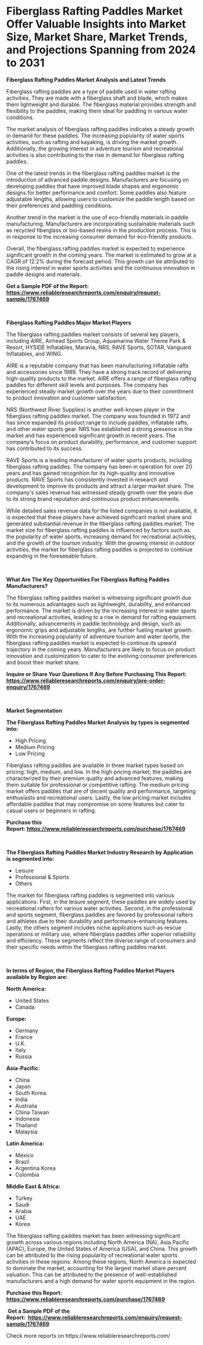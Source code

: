<p><h1>Fiberglass Rafting Paddles Market Offer Valuable Insights into Market Size, Market Share, Market Trends, and Projections Spanning from 2024 to 2031</h1></p><p><strong>Fiberglass Rafting Paddles Market Analysis and Latest Trends</strong></p>
<p><p>Fiberglass rafting paddles are a type of paddle used in water rafting activities. They are made with a fiberglass shaft and blade, which makes them lightweight and durable. The fiberglass material provides strength and flexibility to the paddles, making them ideal for paddling in various water conditions.</p><p>The market analysis of fiberglass rafting paddles indicates a steady growth in demand for these paddles. The increasing popularity of water sports activities, such as rafting and kayaking, is driving the market growth. Additionally, the growing interest in adventure tourism and recreational activities is also contributing to the rise in demand for fiberglass rafting paddles.</p><p>One of the latest trends in the fiberglass rafting paddles market is the introduction of advanced paddle designs. Manufacturers are focusing on developing paddles that have improved blade shapes and ergonomic designs for better performance and comfort. Some paddles also feature adjustable lengths, allowing users to customize the paddle length based on their preferences and paddling conditions.</p><p>Another trend in the market is the use of eco-friendly materials in paddle manufacturing. Manufacturers are incorporating sustainable materials such as recycled fiberglass or bio-based resins in the production process. This is in response to the increasing consumer demand for eco-friendly products.</p><p>Overall, the fiberglass rafting paddles market is expected to experience significant growth in the coming years. The market is estimated to grow at a CAGR of 12.2% during the forecast period. This growth can be attributed to the rising interest in water sports activities and the continuous innovation in paddle designs and materials.</p></p>
<p><strong>Get a Sample PDF of the Report:&nbsp; <a href="https://www.reliableresearchreports.com/enquiry/request-sample/1767469">https://www.reliableresearchreports.com/enquiry/request-sample/1767469</a></strong></p>
<p>&nbsp;</p>
<p><strong>Fiberglass Rafting Paddles Major Market Players</strong></p>
<p><p>The fiberglass rafting paddles market consists of several key players, including AIRE, Airhead Sports Group, Aquamarina Water Theme Park & Resort, HYSIDE Inflatables, Maravia, NRS, RAVE Sports, SOTAR, Vanguard Inflatables, and WING. </p><p>AIRE is a reputable company that has been manufacturing inflatable rafts and accessories since 1989. They have a strong track record of delivering high-quality products to the market. AIRE offers a range of fiberglass rafting paddles for different skill levels and purposes. The company has experienced steady market growth over the years due to their commitment to product innovation and customer satisfaction.</p><p>NRS (Northwest River Supplies) is another well-known player in the fiberglass rafting paddles market. The company was founded in 1972 and has since expanded its product range to include paddles, inflatable rafts, and other water sports gear. NRS has established a strong presence in the market and has experienced significant growth in recent years. The company's focus on product durability, performance, and customer support has contributed to its success.</p><p>RAVE Sports is a leading manufacturer of water sports products, including fiberglass rafting paddles. The company has been in operation for over 20 years and has gained recognition for its high-quality and innovative products. RAVE Sports has consistently invested in research and development to improve its products and attract a larger market share. The company's sales revenue has witnessed steady growth over the years due to its strong brand reputation and continuous product enhancements.</p><p>While detailed sales revenue data for the listed companies is not available, it is expected that these players have achieved significant market share and generated substantial revenue in the fiberglass rafting paddles market. The market size for fiberglass rafting paddles is influenced by factors such as the popularity of water sports, increasing demand for recreational activities, and the growth of the tourism industry. With the growing interest in outdoor activities, the market for fiberglass rafting paddles is projected to continue expanding in the foreseeable future.</p></p>
<p>&nbsp;</p>
<p><strong>What Are The Key Opportunities For Fiberglass Rafting Paddles Manufacturers?</strong></p>
<p><p>The fiberglass rafting paddles market is witnessing significant growth due to its numerous advantages such as lightweight, durability, and enhanced performance. The market is driven by the increasing interest in water sports and recreational activities, leading to a rise in demand for rafting equipment. Additionally, advancements in paddle technology and design, such as ergonomic grips and adjustable lengths, are further fueling market growth. With the increasing popularity of adventure tourism and water sports, the fiberglass rafting paddles market is expected to continue its upward trajectory in the coming years. Manufacturers are likely to focus on product innovation and customization to cater to the evolving consumer preferences and boost their market share.</p></p>
<p><strong>Inquire or Share Your Questions If Any Before Purchasing This Report: <a href="https://www.reliableresearchreports.com/enquiry/pre-order-enquiry/1767469">https://www.reliableresearchreports.com/enquiry/pre-order-enquiry/1767469</a></strong></p>
<p>&nbsp;</p>
<p><strong>Market Segmentation</strong></p>
<p><strong>The Fiberglass Rafting Paddles Market Analysis by types is segmented into:</strong></p>
<p><ul><li>High Pricing</li><li>Medium Pricing</li><li>Low Pricing</li></ul></p>
<p><p>Fiberglass rafting paddles are available in three market types based on pricing: high, medium, and low. In the high pricing market, the paddles are characterized by their premium quality and advanced features, making them suitable for professional or competitive rafting. The medium pricing market offers paddles that are of decent quality and performance, targeting enthusiasts and recreational users. Lastly, the low pricing market includes affordable paddles that may compromise on some features but cater to casual users or beginners in rafting.</p></p>
<p><strong>Purchase this Report:&nbsp;<a href="https://www.reliableresearchreports.com/purchase/1767469">https://www.reliableresearchreports.com/purchase/1767469</a></strong></p>
<p>&nbsp;</p>
<p><strong>The Fiberglass Rafting Paddles Market Industry Research by Application is segmented into:</strong></p>
<p><ul><li>Leisure</li><li>Professional & Sports</li><li>Others</li></ul></p>
<p><p>The market for fiberglass rafting paddles is segmented into various applications. First, in the leisure segment, these paddles are widely used by recreational rafters for various water activities. Second, in the professional and sports segment, fiberglass paddles are favored by professional rafters and athletes due to their durability and performance-enhancing features. Lastly, the others segment includes niche applications such as rescue operations or military use, where fiberglass paddles offer superior reliability and efficiency. These segments reflect the diverse range of consumers and their specific needs within the fiberglass rafting paddles market.</p></p>
<p>&nbsp;</p>
<p><strong>In terms of Region, the Fiberglass Rafting Paddles Market Players available by Region are:</strong></p>
<p>
    <p> <strong> North America: </strong>
        <ul>
            <li>United States</li>
            <li>Canada</li>
        </ul>
        </p> 
    <p> <strong> Europe: </strong>
        <ul>
            <li>Germany</li>
            <li>France</li>
            <li>U.K.</li>
            <li>Italy</li>
            <li>Russia</li>
        </ul>
        </p> 
    <p> <strong> Asia-Pacific: </strong>
        <ul>
            <li>China</li>
            <li>Japan</li>
            <li>South Korea</li>
            <li>India</li>
            <li>Australia</li>
            <li>China Taiwan</li>
            <li>Indonesia</li>
            <li>Thailand</li>
            <li>Malaysia</li>
        </ul>
        </p> 
    <p> <strong> Latin America: </strong>
        <ul>
            <li>Mexico</li>
            <li>Brazil</li>
            <li>Argentina Korea</li>
            <li>Colombia</li>
        </ul>
        </p> 
    <p> <strong> Middle East & Africa: </strong>
        <ul>
            <li>Turkey</li>
            <li>Saudi</li>
            <li>Arabia</li>
            <li>UAE</li>
            <li>Korea</li>
        </ul>
    </p>
    </p>
<p><p>The fiberglass rafting paddles market has been witnessing significant growth across various regions including North America (NA), Asia Pacific (APAC), Europe, the United States of America (USA), and China. This growth can be attributed to the rising popularity of recreational water sports activities in these regions. Among these regions, North America is expected to dominate the market, accounting for the largest market share percent valuation. This can be attributed to the presence of well-established manufacturers and a high demand for water sports equipment in the region.</p></p>
<p><strong>Purchase this Report: <a href="https://www.reliableresearchreports.com/purchase/1767469">https://www.reliableresearchreports.com/purchase/1767469</a></strong></p>
<p>&nbsp;<strong>Get a Sample PDF of the Report:&nbsp;&nbsp;<a href="https://www.reliableresearchreports.com/enquiry/request-sample/1767469">https://www.reliableresearchreports.com/enquiry/request-sample/1767469</a></strong></p>
<p><strong></strong></p>
<p>Check more reports on https://www.reliableresearchreports.com/</p>
